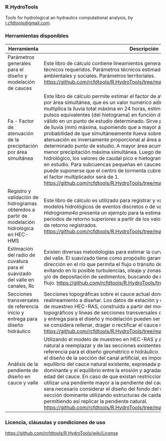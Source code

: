### R.HydroTools
Tools for hydrological an hydraulics computational analysis, by r.cfdtools@gmail.com.


### Herramientas disponibles

Herramienta | Descripción
--- | ---
| Parámetros generales para el diseño y modelación de cauces | Este libro de cálculo contiene lineamientos generales y permite registrar: Parámetros técnicos requeridos. Parámetros técnicos estimados. Parámetros geotécnicos, ambientales y sociales. Parámetros territoriales.   https://github.com/rcfdtools/R.HydroTools/tree/main/DisenoCaucesParametros
| Fa - Factor de atenuación de la precipitación por área simultánea | Este libro de cálculo permite estimar el factor de atenciación de precipitación máxima por área simultánea, que es un valor numérico adimensional (entre 0 y 1) que multiplica la lluvia total máxima en 24 horas, estimada para cada subcuenca o sus pulsos equivalentes (del hietograma) en función del área de aportación y solo es válido en un punto de estudio determinado. Sirve para ajustar o atenuar el valor total de lluvia (mm) máxima, suponiendo que a mayor área acumulada existe menor probabilidad de que simultáneamente llueva sobre toda la cuenca. El factor de atenuación es inversamente proporcional al área acumulada de la cuenca hasta un determinado punto de estudio. A mayor área acumulada, menor factor y por ende menor precipitación máxima simultánea. Luego de la modelación o tránsito hidrológico, los valores de caudal pico e hietogramas, solo serán válidos para el punto en estudio. Para subcuencas pequeñas en cauces laterales al rio artificial a diseñar, puede suponerse que el centro de tormenta cubre toda esta área y por consiguiente el factor multiplicador será de 1.  https://github.com/rcfdtools/R.HydroTools/tree/main/FactorAtenuacionPrecipitacionFa
| Registro y validación de hidrogramas obtenidos a partir de modelación hidrológica en HEC-HMS | Este libro de cálculo es utilizado para registrar y validar los pulsos obtenidos en modelos hidrológicos de eventos discretos o de valores máximos. La hoja _Hidrograma4a_ presenta un ejemplo para la estimación de pulsos de hidrogramas para periodos de retorno superiores a partir de los valores pico obtenidos en los periodos de retorno registrados. https://github.com/rcfdtools/R.HydroTools/tree/main/HidrogramaRegVal
| Estimación del radio de cuvatura para el suavizado del valle en canales, Rc | Existen diversas metodologías para estimar la curvatura de suavizado del eje recto del valle. El suavizado tiene como propósito garantizar un adecuado cambio de dirección en el río que permita el flujo o tránsito de las crecientes de forma segura y evitando en lo posible turbulencias, oleaje y zonas susceptibles a procesos erosivos y/o de depositación de sedimentos, buscando de mantener velocidad constante en el flujo. https://github.com/rcfdtools/R.HydroTools/tree/main/RadioCurvaturaValle
| Secciones transversales de referencia inicio y entrega para diseño hidráulico | Secciones topográficas sobre el cauce actual donde inicia y entrega el canal de realineamiento a diseñar. Los datos de estación y elevación son extraídos del modelo de muestreo HEC-RAS, construido a partir del modelo de terreno de puntos topográficos y líneas de secciones transversales de la topografía. Las cotas de inicio y entrega para el diseño y modelación pueden ser más altas o bajas dependiendo si se considera rellenar, dragar o rectificar el cauce natural antes de su intervención. https://github.com/rcfdtools/R.HydroTools/tree/main/SeccionTransvInicioEntrega
| Análisis de la pendiente de diseño en cauce y valle | Utilizando el modelo de muestreo en HEC-RAS y a partir de la longitud del tramo natural a reemplazar y de las secciones existentes, determinar la pendiente de referencia para el diseño geométrico e hidráulico. Dentro de las consideraciones para el diseño de la sección del canal artificial, es importante evaluar la condición de equilibrio del cauce natural existente, expresada por la pendiente del cauce dominante y el equilibrio entre la erosión y agradación del lecho determinado por la edad del cauce. En caso de que existan restricciones de trazado y sea necesario utilizar una pendiente mayor a la pendiente del cauce natural existente a reemplazar, sera necesario considerar el diseño del fondo del canal de realineamiento en la sección dominante utilizando estructuras de caída con o sin contra escalón, permitiendo así replicar la pendiente natural. https://github.com/rcfdtools/R.HydroTools/tree/main/PendienteCauceValle

### Licencia, cláusulas y condiciones de uso
https://github.com/rcfdtools/R.HydroTools/wiki/License
